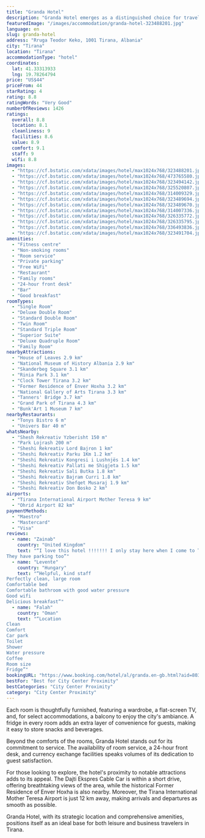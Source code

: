 ```yaml
---
title: "Granda Hotel"
description: "Granda Hotel emerges as a distinguished choice for travelers seeking both comfort and convenience in the heart of Tirana."
featuredImage: "/images/accommodation/granda-hotel-323488201.jpg"
language: en
slug: granda-hotel
address: "Rruga Teodor Keko, 1001 Tirana, Albania"
city: "Tirana"
location: "Tirana"
accommodationType: "hotel"
coordinates:
  lat: 41.33313933
  lng: 19.78264794
price: "US$44"
priceFrom: 44
starRating: 4
rating: 8.8
ratingWords: "Very Good"
numberOfReviews: 1426
ratings:
  overall: 8.8
  location: 8.1
  cleanliness: 9
  facilities: 8.6
  value: 8.9
  comfort: 9.1
  staff: 9
  wifi: 8.8
images:
  - "https://cf.bstatic.com/xdata/images/hotel/max1024x768/323488201.jpg?k=f714f9bbf76fd0e1d3cedf4f7067a3472db928308df197bab1ba603d355f1867&o=&hp=1"
  - "https://cf.bstatic.com/xdata/images/hotel/max1024x768/473765580.jpg?k=72668ffad0ad23ef4f16c3c839cfcaf4fc585ed2c7c6b41cead592f9d99e6279&o=&hp=1"
  - "https://cf.bstatic.com/xdata/images/hotel/max1024x768/323494142.jpg?k=4f49cbb532852d1af2278daa3745b79244fb8fde7c899b09ed1e5d85af932744&o=&hp=1"
  - "https://cf.bstatic.com/xdata/images/hotel/max1024x768/325520807.jpg?k=8e2cbff5eb0f10716194d1294743b83ec13cdf184b23620396f297c8baf7e5d3&o=&hp=1"
  - "https://cf.bstatic.com/xdata/images/hotel/max1024x768/314009329.jpg?k=27c19cde82044137267b88298060b1fef2c0489fffcaf960773aa6bb155c6b65&o=&hp=1"
  - "https://cf.bstatic.com/xdata/images/hotel/max1024x768/323489694.jpg?k=05b9a8a1275f803f03cc41999a13d43d407f55d2b2ea2ac391a0ce1b33b89b7c&o=&hp=1"
  - "https://cf.bstatic.com/xdata/images/hotel/max1024x768/323489670.jpg?k=38a3d5ca098a1543d2abc3b791d9f1b42df28a4d66447f02acd5b1053938860a&o=&hp=1"
  - "https://cf.bstatic.com/xdata/images/hotel/max1024x768/314007336.jpg?k=d5228518992fee5caf8e2c4efc209895a421eb806bbb1c2064d5706ec054e110&o=&hp=1"
  - "https://cf.bstatic.com/xdata/images/hotel/max1024x768/326335772.jpg?k=23d231d18e2861947fec919c6c0fd3f5ee734a44ef708bda4af764534565e7c9&o=&hp=1"
  - "https://cf.bstatic.com/xdata/images/hotel/max1024x768/326335795.jpg?k=cf685ae30c25cd41f02252d4d7707a89d6bb42931efdf9c199e0b7af9e82da90&o=&hp=1"
  - "https://cf.bstatic.com/xdata/images/hotel/max1024x768/336493836.jpg?k=aad1e5a38eed76c89d245d10ad4b9f304aa6bd7ce5ee22f5499d5adc56c5bb29&o=&hp=1"
  - "https://cf.bstatic.com/xdata/images/hotel/max1024x768/323491704.jpg?k=a78ba6dd90e56d8b70db820c8c4aa9534934c50b342ac468213637e6e85603da&o=&hp=1"
amenities:
  - "Fitness centre"
  - "Non-smoking rooms"
  - "Room service"
  - "Private parking"
  - "Free WiFi"
  - "Restaurant"
  - "Family rooms"
  - "24-hour front desk"
  - "Bar"
  - "Good breakfast"
roomTypes:
  - "Single Room"
  - "Deluxe Double Room"
  - "Standard Double Room"
  - "Twin Room"
  - "Standard Triple Room"
  - "Superior Suite"
  - "Deluxe Quadruple Room"
  - "Family Room"
nearbyAttractions:
  - "House of Leaves 2.9 km"
  - "National Museum of History Albania 2.9 km"
  - "Skanderbeg Square 3.1 km"
  - "Rinia Park 3.1 km"
  - "Clock Tower Tirana 3.2 km"
  - "Former Residence of Enver Hoxha 3.2 km"
  - "National Gallery of Arts Tirana 3.3 km"
  - "Tanners' Bridge 3.7 km"
  - "Grand Park of Tirana 4.3 km"
  - "Bunk'Art 1 Museum 7 km"
nearbyRestaurants:
  - "Tonys Bistro 6 m"
  - "Univers Bar 40 m"
whatsNearby:
  - "Shesh Rekreativ Yzberisht 150 m"
  - "Park Lojrash 200 m"
  - "Sheshi Rekreativ Lord Bajron 1 km"
  - "Sheshi Rekreativ Parku 1Km 1.2 km"
  - "Sheshi Rekreativ Kongresi i Lushnjës 1.4 km"
  - "Sheshi Rekreativ Pallati me Shigjeta 1.5 km"
  - "Sheshi Rekreativ Sali Butka 1.8 km"
  - "Sheshi Rekreativ Bajram Curri 1.8 km"
  - "Sheshi Rekreativ Shefqet Musaraj 1.9 km"
  - "Sheshi Rekreativ Don Bosko 2 km"
airports:
  - "Tirana International Airport Mother Teresa 9 km"
  - "Ohrid Airport 82 km"
paymentMethods:
  - "Maestro"
  - "Mastercard"
  - "Visa"
reviews:
  - name: "Zainab"
    country: "United Kingdom"
    text: "“I love this hotel !!!!!!! I only stay here when I come to Tirana. The staff are kind and helpful. The rooms are spacious. I have no fault with the hotel and their prices are brilliant.
They have parking too”"
  - name: "Levente"
    country: "Hungary"
    text: "“Helpful, kind staff
Perfectly clean, large room
Comfortable bed
Comfortable bathroom with good water pressure
Good wifi
Delicious breakfast”"
  - name: "Falah"
    country: "Oman"
    text: "“Location
Clean
Comfort
Car park
Toilet
Shower
Water pressure
Coffee
Room size
Fridge”"
bookingURL: "https://www.booking.com/hotel/al/granda.en-gb.html?aid=8035640"
bestFor: "Best for City Center Proximity"
bestCategories: "City Center Proximity"
category: "City Center Proximity"
---
```


Each room is thoughtfully furnished, featuring a wardrobe, a flat-screen TV, and, for select accommodations, a balcony to enjoy the city's ambiance. A fridge in every room adds an extra layer of convenience for guests, making it easy to store snacks and beverages.

Beyond the comforts of the rooms, Granda Hotel stands out for its commitment to service. The availability of room service, a 24-hour front desk, and currency exchange facilities speaks volumes of its dedication to guest satisfaction. 

For those looking to explore, the hotel's proximity to notable attractions adds to its appeal. The Dajti Ekspres Cable Car is within a short drive, offering breathtaking views of the area, while the historical Former Residence of Enver Hoxha is also nearby. Moreover, the Tirana International Mother Teresa Airport is just 12 km away, making arrivals and departures as smooth as possible.

Granda Hotel, with its strategic location and comprehensive amenities, positions itself as an ideal base for both leisure and business travelers in Tirana.